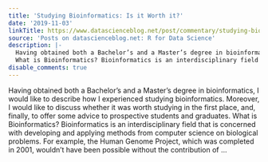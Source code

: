 ```yaml
---
title: 'Studying Bioinformatics: Is it Worth it?'
date: '2019-11-03'
linkTitle: https://www.datascienceblog.net/post/commentary/studying-bioinformatics-is-it-worth-it/
source: 'Posts on datascienceblog.net: R for Data Science'
description: |-
  Having obtained both a Bachelor’s and a Master’s degree in bioinformatics, I would like to describe how I experienced studying bioinformatics. Moreover, I would like to discuss whether it was worth studying in the first place, and, finally, to offer some advice to prospective students and graduates.
  What is Bioinformatics? Bioinformatics is an interdisciplinary field that is concerned with developing and applying methods from computer science on biological problems. For example, the Human Genome Project, which was completed in 2001, wouldn’t have been possible without the contribution of ...
disable_comments: true
---
```

Having obtained both a Bachelor’s and a Master’s degree in bioinformatics, I would like to describe how I experienced studying bioinformatics. Moreover, I would like to discuss whether it was worth studying in the first place, and, finally, to offer some advice to prospective students and graduates.
What is Bioinformatics? Bioinformatics is an interdisciplinary field that is concerned with developing and applying methods from computer science on biological problems. For example, the Human Genome Project, which was completed in 2001, wouldn’t have been possible without the contribution of ...